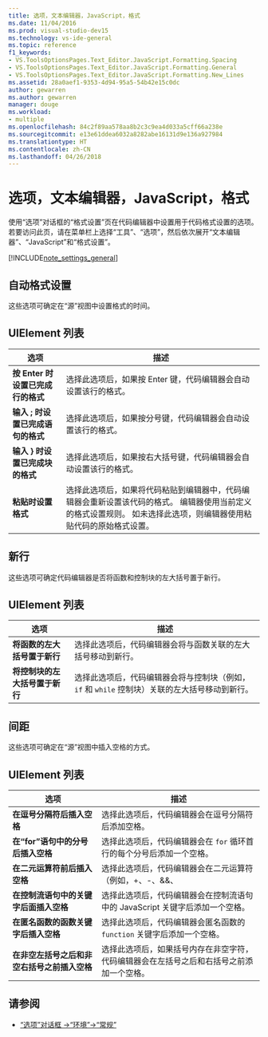 ```yaml
---
title: 选项，文本编辑器，JavaScript，格式
ms.date: 11/04/2016
ms.prod: visual-studio-dev15
ms.technology: vs-ide-general
ms.topic: reference
f1_keywords:
- VS.ToolsOptionsPages.Text_Editor.JavaScript.Formatting.Spacing
- VS.ToolsOptionsPages.Text_Editor.JavaScript.Formatting.General
- VS.ToolsOptionsPages.Text_Editor.JavaScript.Formatting.New_Lines
ms.assetid: 28a0aef1-9353-4d94-95a5-54b42e15c0dc
author: gewarren
ms.author: gewarren
manager: douge
ms.workload:
- multiple
ms.openlocfilehash: 84c2f89aa578aa8b2c3c9ea4d033a5cff66a238e
ms.sourcegitcommit: e13e61ddea6032a8282abe16131d9e136a927984
ms.translationtype: HT
ms.contentlocale: zh-CN
ms.lasthandoff: 04/26/2018
---
```

# <a name="options-text-editor-javascript-formatting"></a>选项，文本编辑器，JavaScript，格式
使用“选项”对话框的“格式设置”页在代码编辑器中设置用于代码格式设置的选项。 若要访问此页，请在菜单栏上选择“工具”、“选项”，然后依次展开“文本编辑器”、“JavaScript”和“格式设置”。

[!INCLUDE[note_settings_general](../../data-tools/includes/note_settings_general_md.md)]

## <a name="automatic-formatting"></a>自动格式设置
 这些选项可确定在“源”视图中设置格式的时间。

## <a name="uielement-list"></a>UIElement 列表

|选项|描述|
|------------|-----------------|
|**按 Enter 时设置已完成行的格式**|选择此选项后，如果按 Enter 键，代码编辑器会自动设置该行的格式。|
|**输入 ; 时设置已完成语句的格式**|选择此选项后，如果按分号键，代码编辑器会自动设置该行的格式。|
|**输入 } 时设置已完成块的格式**|选择此选项后，如果按右大括号键，代码编辑器会自动设置该行的格式。|
|**粘贴时设置格式**|选择此选项后，如果将代码粘贴到编辑器中，代码编辑器会重新设置该代码的格式。 编辑器使用当前定义的格式设置规则。 如未选择此选项，则编辑器使用粘贴代码的原始格式设置。|

## <a name="new-lines"></a>新行
 这些选项可确定代码编辑器是否将函数和控制块的左大括号置于新行。

## <a name="uielement-list"></a>UIElement 列表

|选项|描述|
|------------|-----------------|
|**将函数的左大括号置于新行**|选择此选项后，代码编辑器会将与函数关联的左大括号移动到新行。|
|**将控制块的左大括号置于新行**|选择此选项后，代码编辑器会将与控制块（例如，`if` 和 `while` 控制块）关联的左大括号移动到新行。|

## <a name="spacing"></a>间距
 这些选项可确定在“源”视图中插入空格的方式。

## <a name="uielement-list"></a>UIElement 列表

|选项|描述|
|------------|-----------------|
|**在逗号分隔符后插入空格**|选择此选项后，代码编辑器会在逗号分隔符后添加空格。|
|**在“for”语句中的分号后插入空格**|选择此选项后，代码编辑器会在 `for` 循环首行的每个分号后添加一个空格。|
|**在二元运算符前后插入空格**|选择此选项后，代码编辑器会在二元运算符（例如，+、-、&&、||）前后各添加一个空格。|
|**在控制流语句中的关键字后面插入空格**|选择此选项后，代码编辑器会在控制流语句中的 JavaScript 关键字后添加一个空格。|
|**在匿名函数的函数关键字后插入空格**|选择此选项后，代码编辑器会匿名函数的 `function` 关键字后添加一个空格。|
|**在非空左括号之后和非空右括号之前插入空格**|选择此选项后，如果括号内存在非空字符，代码编辑器会在左括号之后和右括号之前添加一个空格。|

## <a name="see-also"></a>请参阅

- [“选项”对话框 ->“环境”->“常规”](../../ide/reference/general-environment-options-dialog-box.md)